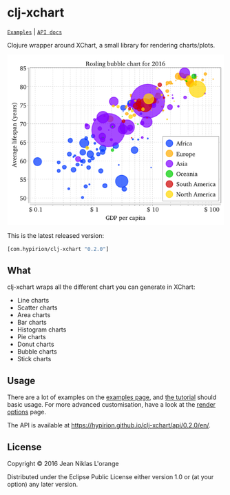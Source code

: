 # clj-xchart

[`Examples`](https://hypirion.github.io/clj-xchart/examples) | [`API docs`](https://hypirion.github.io/clj-xchart/api/0.2.0/en/)

Clojure wrapper around XChart, a small library for rendering charts/plots.

![Rosling chart](rosling.png)

This is the latest released version:

```clj
[com.hypirion/clj-xchart "0.2.0"]
```

## What

clj-xchart wraps all the different chart you can generate in XChart:

* Line charts
* Scatter charts
* Area charts
* Bar charts
* Histogram charts
* Pie charts
* Donut charts
* Bubble charts
* Stick charts

## Usage

There are a lot of examples on the
[examples page](https://hypirion.github.io/clj-xchart/examples), and
[the tutorial](docs/tutorial.md) should basic usage. For more advanced
customisation, have a look at the [render options](docs/render-options.md) page.

The API is available at <https://hypirion.github.io/clj-xchart/api/0.2.0/en/>.

## License

Copyright © 2016 Jean Niklas L'orange

Distributed under the Eclipse Public License either version 1.0 or (at
your option) any later version.
